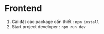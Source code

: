 # Frontend

1. Cài đặt các package cần thiết :
   `npm install`
2. Start project developer :
   `npm run dev`
